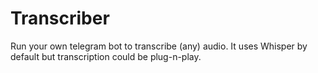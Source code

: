 # Transcriber

Run your own telegram bot to transcribe (any) audio. It uses Whisper by default but transcription could be plug-n-play.
